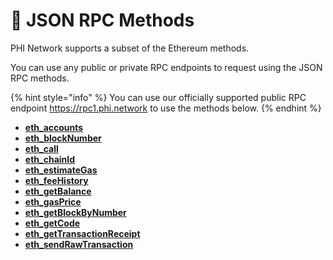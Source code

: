 # 👀 JSON RPC Methods

PHI Network supports a subset of the Ethereum methods.&#x20;

You can use any public or private RPC endpoints to request using the JSON RPC methods.

{% hint style="info" %}
You can use our officially supported public RPC endpoint https://rpc1.phi.network to use the methods below.
{% endhint %}

* ​[**eth\_accounts**](eth\_accounts.md)**​**
* [**​eth\_blockNumber​**](eth\_blocknumber.md)
* **​**[**eth\_call​**](eth\_call.md)
* [**​eth\_chainId​**](eth\_chainid.md)
* [**​eth\_estimateGas​**](eth\_estimategas.md)
* [**​eth\_feeHistory​**](eth\_feehistory.md)
* [**​eth\_getBalance​**](eth\_getbalance.md)
* [**​eth\_gasPrice​**](eth\_gasprice.md)
* **​**[**eth\_getBlockByNumber​**](eth\_getblockbynumber.md)
* [**​eth\_getCode​**](eth\_getcode.md)
* **​**[**eth\_getTransactionReceipt​**](eth\_gettransactionreceipt.md)
* **​**[**eth\_sendRawTransaction​**](eth\_sendrawtransaction.md)

## &#x20;<a href="#error-codes" id="error-codes"></a>
